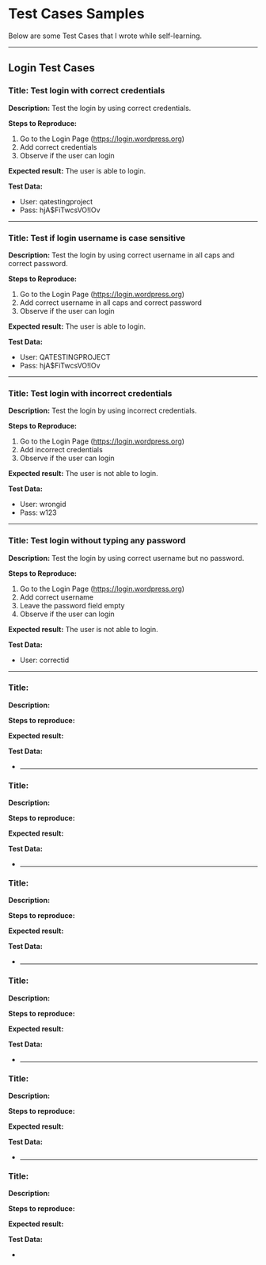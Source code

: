 # Test Cases Samples

Below are some Test Cases that I wrote while self-learning.

_______________________________________________________________

## Login Test Cases ##

### Title: Test login with correct credentials ###

**Description:**
Test the login by using correct credentials.

**Steps to Reproduce:**
1. Go to the Login Page (https://login.wordpress.org)
2. Add correct credentials
3. Observe if the user can login

**Expected result:**
The user is able to login.

**Test Data:**
- User: qatestingproject
- Pass: hjA$FiTwcsVO!IOv
_______________________________________________________________

### Title: Test if login username is case sensitive ###

**Description:**
Test the login by using correct username in all caps and correct password.

**Steps to Reproduce:**
1. Go to the Login Page (https://login.wordpress.org)
2. Add correct username in all caps and correct password
3. Observe if the user can login

**Expected result:**
The user is able to login.

**Test Data:**
- User: QATESTINGPROJECT
- Pass: hjA$FiTwcsVO!IOv
_______________________________________________________________

### Title: Test login with incorrect credentials ###

**Description:**
Test the login by using incorrect credentials.

**Steps to Reproduce:**
1. Go to the Login Page (https://login.wordpress.org)
2. Add incorrect credentials
3. Observe if the user can login

**Expected result:**
The user is not able to login.

**Test Data:**
- User: wrongid
- Pass: w123

_______________________________________________________________

### Title: Test login without typing any password ###

**Description:**
Test the login by using correct username but no password.

**Steps to Reproduce:**
1. Go to the Login Page (https://login.wordpress.org)
2. Add correct username
3. Leave the password field empty
4. Observe if the user can login

**Expected result:**
The user is not able to login.

**Test Data:**
- User: correctid

_______________________________________________________________

### Title: <placeholder> ###
  
**Description:**
<Placeholder>
  
**Steps to reproduce:**
<Placeholder>

**Expected result:**
<Placeholder>

**Test Data:**
- <placeholder>
  
  _______________________________________________________________

### Title: <placeholder> ###
  
**Description:**
<Placeholder>
  
**Steps to reproduce:**
<Placeholder>

**Expected result:**
<Placeholder>

**Test Data:**
- <placeholder>
  
  _______________________________________________________________

### Title: <placeholder> ###
  
**Description:**
<Placeholder>
  
**Steps to reproduce:**
<Placeholder>

**Expected result:**
<Placeholder>

**Test Data:**
- <placeholder>
  
  _______________________________________________________________

### Title: <placeholder> ###
  
**Description:**
<Placeholder>
  
**Steps to reproduce:**
<Placeholder>

**Expected result:**
<Placeholder>

**Test Data:**
- <placeholder>
  
  _______________________________________________________________

### Title: <placeholder> ###
  
**Description:**
<Placeholder>
  
**Steps to reproduce:**
<Placeholder>

**Expected result:**
<Placeholder>

**Test Data:**
- <placeholder>
  
  _______________________________________________________________

### Title: <placeholder> ###
  
**Description:**
<Placeholder>
  
**Steps to reproduce:**
<Placeholder>

**Expected result:**
<Placeholder>

**Test Data:**
- <placeholder>
  
  
